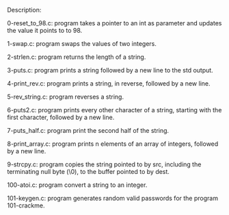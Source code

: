 Description:

0-reset_to_98.c: program takes a pointer to an int as parameter and updates the value it points to to 98.

1-swap.c: program swaps the values of two integers.

2-strlen.c: program returns the length of a string.

3-puts.c: program prints a string followed by a new line to the std output.

4-print_rev.c: program prints a string, in reverse, followed by a new line.

5-rev_string.c: program reverses a string.

6-puts2.c: program prints every other character of a string, starting with the first character, followed by a new line.

7-puts_half.c: program print the second half of the string.

8-print_array.c: program prints n elements of an array of integers, followed by a new line.

9-strcpy.c: program copies the string pointed to by src, including the terminating null byte (\0), to the buffer pointed to by dest.

100-atoi.c: program convert a string to an integer.

101-keygen.c: program generates random valid passwords for the program 101-crackme.

